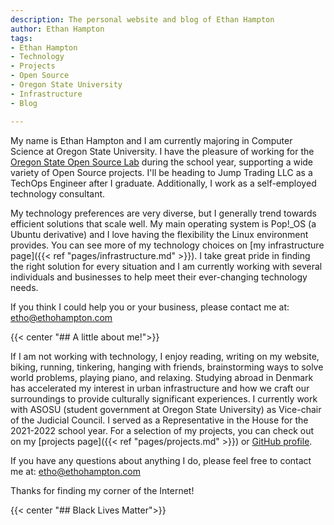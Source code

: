 ```yaml
---
description: The personal website and blog of Ethan Hampton
author: Ethan Hampton
tags:
- Ethan Hampton
- Technology
- Projects
- Open Source
- Oregon State University
- Infrastructure
- Blog

---
```

<!--{{< image src="headshot.jpg" title="Ethan Hampton" style="width:10em;" center="true" width="160">}}-->

My name is Ethan Hampton and I am currently majoring in Computer Science at Oregon State University. I have the pleasure of working for the [Oregon State Open Source Lab](https://osuosl.org) during the school year, supporting a wide variety of Open Source projects. I'll be heading to Jump Trading LLC as a TechOps Engineer after I graduate. Additionally, I work as a self-employed technology consultant.

My technology preferences are very diverse, but I generally trend towards efficient solutions that scale well. My main operating system is Pop!_OS (a Ubuntu derivative) and I love having the flexibility the Linux environment provides. You can see more of my technology choices on [my infrastructure page]({{< ref "pages/infrastructure.md" >}}). I take great pride in finding the right solution for every situation and I am currently working with several individuals and businesses to help meet their ever-changing technology needs.

If you think I could help you or your business, please contact me at: etho@ethohampton.com

{{< center "## A little about me!">}}

If I am not working with technology, I enjoy reading, writing on my website, biking, running, tinkering, hanging with friends, brainstorming ways to solve world problems, playing piano, and relaxing. Studying abroad in Denmark has accelerated my interest in urban infrastructure and how we craft our surroundings to provide culturally significant experiences. I currently work with ASOSU (student government at Oregon State University) as Vice-chair of the Judicial Council. I served as a Representative in the House for the 2021-2022 school year. For a selection of my projects, you can check out on my [projects page]({{< ref "pages/projects.md" >}}) or [GitHub profile](https://github.com/EMH333).

If you have any questions about anything I do, please feel free to contact me at: etho@ethohampton.com

Thanks for finding my corner of the Internet!

{{< center "## Black Lives Matter">}}
